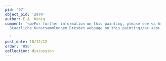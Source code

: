 ```yaml
---
pid: '97'
object_pid: '2974'
author: E.A. Honig
comment: '<p>For further information on this painting, please see <a href="http://skd-online-collection.skd.museum/de/contents/show?id=241813">the
  Staatliche Kunstsammlungen Dresden webpage on this painting</a>.</p>

  '
post_date: 10/12/12
order: '096'
collection: discussion
---
```

